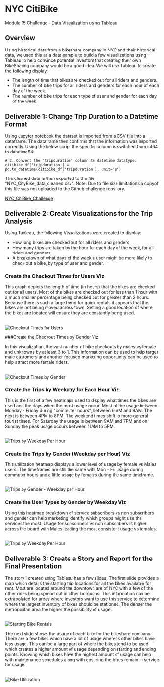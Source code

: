 # NYC CitiBike
Module 15 Challenge - Data Visualization using Tableau

## Overview
Using historical data from a bikeshare company in NYC and their historical data, we used this as a data sample to build a few visualizations using Tableau to help convince potential investors that creating their own BikeSharing company would be a good idea. We will use Tableau to create the following display: 
* The length of time that bikes are checked out for all riders and genders.
* The number of bike trips for all riders and genders for each hour of each day of the week.
* The number of bike trips for each type of user and gender for each day of the week.

## Deliverable 1: Change Trip Duration to a Datetime Format
Using Jupyter notebook the dataset is imported from a CSV file into a dataframe. The dataframe then confirms that the information was imported correctly. Using the below script the specific column is switched from int64 to datatime64: 
```
# 3. Convert the 'tripduration' column to datetime datatype.
citibike_df['tripduration'] = pd.to_datetime(citibike_df['tripduration'], unit='s')
```
The cleaned data is then exported to the file "NYC_CityBike_data_cleaned.csv". 
Note: Due to file size limitations a copyof this file was not uploaded to the Github challenge repsitory.

[NYC_CitiBike_Challenge](/NYC_CitiBike_Challenge.ipynb)

## Deliverable 2: Create Visualizations for the Trip Analysis
Using Tableau, the following Visualizations were created to display:  
* How long bikes are checked out for all riders and genders.
* How many trips are taken by the hour for each day of the week, for all riders and genders.
* A breakdown of what days of the week a user might be more likely to check out a bike, by type of user and gender.

### Create the Checkout Times for Users Viz

This graph depicts the length of time (in hours) that the bikes are checked out for all users. Most of the bikes are checked out for less than 1 hour with a much smaller percentage being checked out for greater than 2 hours. Because there is such a large trend for quick rentals it appears that the bikes are not being moved across town. Setting a good location of where the bikes are located will ensure they are constantly being used.

</br>![Checkout Times for Users](CheckoutTimesForUsers.jpg)

###Create the Checkout Times by Gender Viz
 
In this visualization, the vast number of bike checkouts by males vs female and unknowns by at least 3 to 1. This information can be used to help target male customers and another focused marketing opportunity can be used to help attract more female riders.

</br>![Checkout Times by Gender](CheckoutTimesByGender.jpg)

### Create the Trips by Weekday for Each Hour Viz

This is the first of a few heatmaps used to display what times the bikes are used and the days when the most usage occur. Most of the usage between Monday - Friday during "commuter hours", between 6 AM and 9AM. The next is between 4PM to 8PM. The weekend times shift to more general tourist times. For Saturday the usage is between 9AM and 7PM and on Sunday the peak usage occurs between 11AM to 5PM.

</br>![Trips by Weekday Per Hour](TripsByWeekdayPerHour.jpg)

### Create the Trips by Gender (Weekday per Hour) Viz

This utilization heatmap displays a lower level of usage by female vs Males users. The timeframes are still the same with Mon - Fri usage during commuter hours and a little usage by females during the same timeframe. 

</br>![Trips by Gender - Weekday per Hour](TripsByGenderWeekdayPerHour.jpg)

### Create the User Types by Gender by Weekday Viz

Using this heatmap breakdown of service subscribers vs non subscribers and gender can help marketing identify which groups might use the services the most. Usage for subscribers vs non subscribers is higher across the board with Males leading the most consistent usage vs females.

</br>![Trips by Weekday Per Hour](UserTripsByGenderByWeekday.jpg)

## Deliverable 3: Create a Story and Report for the Final Presentation

The story I created using Tableau has a few slides. The first slide provides a map which details the starting trip locations for all the bikes available for rent. Most are located around the downtown are of NYC with a few of the other rides being spread out in other boroughs. This information can be extrapolated for areas where investors want to use this service to determine where the largest inventory of bikes should be stationed. The denser the metropolitan area the higher the possibility of usage. 

</br>![Starting Bike Rentals](StoryStartingBikeRentals.jpg)

The next slide shows the usage of each bike for the bikeshare company. There are a few bikes which have a lot of usage whereas other bikes have less usage. This can be a large part of where the bikes tend to be used which creates a higher amount of usage depending on starting and ending points. Knowing which bikes have the highest amount of usage can help with maintenance schedules along with ensuring the bikes remain in service for usage.

</br>![Bike Utilization](StoryBikeUtilization.jpg)

